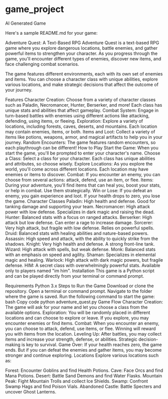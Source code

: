 # game_project
AI Generated Game


Here's a sample README.md for your game:

Adventure Quest: A Text-Based RPG
Adventure Quest is a text-based RPG game where you explore dangerous locations, battle enemies, and gather powerful items to strengthen your character. As you progress through the game, you'll encounter different types of enemies, discover new items, and face challenging combat scenarios.

The game features different environments, each with its own set of enemies and items. You can choose a character class with unique abilities, explore various locations, and make strategic decisions that affect the outcome of your journey.

Features
Character Creation: Choose from a variety of character classes such as Paladin, Necromancer, Hunter, Berserker, and more! Each class has unique stats and abilities that affect gameplay.
Combat System: Engage in turn-based battles with enemies using different actions like attacking, defending, using items, or fleeing.
Exploration: Explore a variety of locations, including forests, caves, deserts, and mountains. Each location may contain enemies, items, or both.
Items and Loot: Collect a variety of items like potions, weapons, armor, and magical artifacts to help you in your journey.
Random Encounters: The game features random encounters, so each playthrough can be different!
How to Play
Start the Game: When you start the game, you'll be prompted to enter your character's name.
Choose a Class: Select a class for your character. Each class has unique abilities and attributes, so choose wisely.
Explore Locations: As you explore the world, you'll come across different locations. Each location may have enemies or items to discover.
Combat: If you encounter an enemy, you can choose from several actions: attack, defend, use an item, or flee.
Items: During your adventure, you'll find items that can heal you, boost your stats, or help in combat. Use them strategically.
Win or Lose: If you defeat an enemy, you gain experience and loot. If your health drops to zero, you lose the game.
Character Classes
Paladin: High health and defense. Good for tanking damage and supporting your team.
Necromancer: High attack power with low defense. Specializes in dark magic and raising the dead.
Hunter: Balanced stats with a focus on ranged attacks.
Berserker: High attack but low defense. Can enter a rage to increase damage.
Sorcerer: Very high attack, but fragile with low defense. Relies on powerful spells.
Druid: Balanced stats with healing abilities and nature-based powers.
Assassin: High speed and attack, with the ability to quickly strike from the shadows.
Knight: Very high health and defense. A strong front-line tank.
Wizard: High attack with spells, but weak defense.
Monk: Balanced stats with an emphasis on speed and agility.
Shaman: Specializes in elemental magic and healing.
Warlock: High attack with dark magic powers, but fragile defense.
HIM: A secret class with overwhelmingly powerful stats. Available only to players named "im him".
Installation
This game is a Python script and can be played directly from your terminal or command prompt.

Requirements
Python 3.x
Steps to Run the Game
Download or clone the repository.
Open a terminal or command prompt.
Navigate to the folder where the game is saved.
Run the following command to start the game:
bash
Copy code
python adventure_quest.py
Game Flow
Character Creation: The game will ask for your name and let you choose a class from the available options.
Exploration: You will be randomly placed in different locations and can choose to explore or leave. If you explore, you may encounter enemies or find items.
Combat: When you encounter an enemy, you can choose to attack, defend, use items, or flee. Winning will reward you with items from the location.
Leveling Up: After battles, you may collect items and increase your strength, defense, or abilities. Strategic decision-making is key to survival.
Game Over: If your health reaches zero, the game ends. But if you can defeat the enemies and gather items, you may become stronger and continue exploring.
Locations
Explore various locations such as:

Forest: Encounter Goblins and find Health Potions.
Cave: Face Orcs and find Mana Potions.
Desert: Battle Sand Demons and find Water Flasks.
Mountain Peak: Fight Mountain Trolls and collect Ice Shields.
Swamp: Confront Swamp Hags and find Poison Vials.
Abandoned Castle: Battle Specters and uncover Ghost Lanterns.
